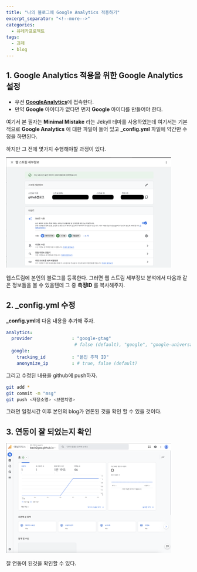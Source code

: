 ```yaml
---
title: "나의 블로그에 Google Analytics 적용하기"
excerpt_separator: "<!--more-->"
categories:
  - 유레카프로젝트
tags:
  - 과제
  - blog
---
```


## __1. Google Analytics 적용을 위한 Google Analytics 설정__
[GoogleAnalyticsLink]: https://analytics.google.com/analytics/web/provision/#/provision

<!--more-->

 * 우선 [__GoogleAnalytics__][GoogleAnalyticsLink]에 접속한다.
 * 만약 __Google__ 아이디가 없다면 먼저 __Google__ 아이디를 만들어야 한다.

 여기서 본 필자는 __Minimal Mistake__ 라는 Jekyll 테마를 사용하였는데 여기서는 기본적으로 __Google Analytics__ 에 대한 파일이 들어 있고 **_config.yml** 파일에 약간만 수정을 하면된다.

 하지만 그 전에 몇가지 수행해야할 과정이 있다.

<img src="https://github.com/back2gas/back2gas.github.io/blob/master/assets/images/GASC1.png?raw=true" width="450px" height="300px" title="px(픽셀) 크기 설정" alt="Screenshot1"></img><br/>

웹스트림에 본인의 블로그를 등록한다.
그러면 웹 스트림 세부정보 분석에서 다음과 같은 정보들을 볼 수 있을텐데 그 중 __측정ID__ 를 복사해주자.

## **2. _config.yml 수정**
**_config.yml**에 다음 내용을 추가해 주자.
``` yaml
analytics:
  provider               : "google-gtag" 
                          # false (default), "google", "google-universal", "google-gtag", "custom"
  google:
    tracking_id          : "본인 추적 ID"
    anonymize_ip         : # true, false (default)
```

그리고 수정된 내용을 github에 push하자.

```bash
git add *
git commit -m "msg"
git push <저장소명> <브랜치명>
```

그러면 일정시간 이후 본인의 blog가 연돈된 것을 확인 할 수 있을 것이다.

## __3. 연동이 잘 되었는지 확인__

<img src="https://github.com/back2gas/back2gas.github.io/blob/master/assets/images/GASC2.png?raw=true" width="450px" height="300px" title="px(픽셀) 크기 설정" alt="Screenshot1"></img><br/>

잘 연동이 된것을 확인할 수 있다.
